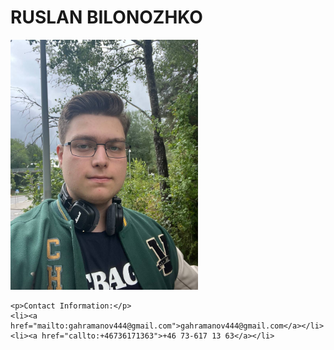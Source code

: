 <!DOCTYPE html>
<html>
<head>
    <meta charset='utf-8'>
    <meta http-equiv='X-UA-Compatible' content='IE=edge'>
    <title>CV Ruslan</title>
    <meta name='viewport' content='width=device-width, initial-scale=1'>
    <link rel='stylesheet' type='text/css' media='screen' href='main.css'>
    <script src='main.js'></script>
</head>
<body>
    <h1>RUSLAN BILONOZHKO</h1>
    <img src="assets/photo_2025-09-26_17-14-15.jpg" alt="Ruslan Bilonozhko" width="300">

    <p>Contact Information:</p>
    <li><a href="mailto:gahramanov444@gmail.com">gahramanov444@gmail.com</a></li>
    <li><a href="callto:+46736171363">+46 73-617 13 63</a></li>
</body>
</html>
